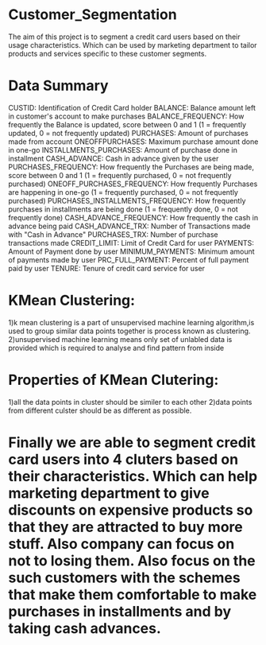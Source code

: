 # Customer_Segmentation

The aim of this project is to segment a credit card users based on their usage characteristics. Which can be used by marketing 
department to tailor products and services specific to these customer segments.

# Data Summary 
CUSTID: Identification of Credit Card holder
BALANCE: Balance amount left in customer's account to make purchases
BALANCE_FREQUENCY: How frequently the Balance is updated, score between 0 and 1 (1 = frequently updated, 0 = not frequently updated)
PURCHASES: Amount of purchases made from account
ONEOFFPURCHASES: Maximum purchase amount done in one-go
INSTALLMENTS_PURCHASES: Amount of purchase done in installment
CASH_ADVANCE: Cash in advance given by the user
PURCHASES_FREQUENCY: How frequently the Purchases are being made, score between 0 and 1 (1 = frequently purchased, 0 = not frequently purchased)
ONEOFF_PURCHASES_FREQUENCY: How frequently Purchases are happening in one-go (1 = frequently purchased, 0 = not frequently purchased)
PURCHASES_INSTALLMENTS_FREQUENCY: How frequently purchases in installments are being done (1 = frequently done, 0 = not frequently done)
CASH_ADVANCE_FREQUENCY: How frequently the cash in advance being paid
CASH_ADVANCE_TRX: Number of Transactions made with "Cash in Advance"
PURCHASES_TRX: Number of purchase transactions made
CREDIT_LIMIT: Limit of Credit Card for user
PAYMENTS: Amount of Payment done by user
MINIMUM_PAYMENTS: Minimum amount of payments made by user
PRC_FULL_PAYMENT: Percent of full payment paid by user
TENURE: Tenure of credit card service for user

# KMean Clustering:
1)k mean clustering is a part of unsupervised machine learning algorithm,is used to group similar data points together is process 
known as clustering.
2)unsupervised machine learning means only set of unlabled data is provided which is required to analyse and find pattern from 
inside

# Properties of KMean Clutering:
1)all the data points in cluster should be similer to each other
2)data points from different culster should be as different as possible.

# Finally we are able to segment credit card users into 4 cluters based on their characteristics. Which can help marketing department to give discounts on expensive products so that they are attracted to buy more stuff. Also company can focus on not to losing them. Also focus on the such customers with the schemes that make them comfortable to make purchases in installments and by taking cash advances.
